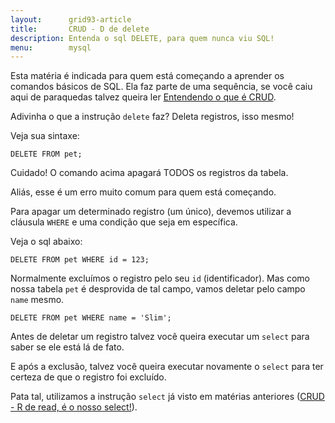 ```yaml
---
layout:      grid93-article
title:       CRUD - D de delete
description: Entenda o sql DELETE, para quem nunca viu SQL!
menu:        mysql
---
```


Esta matéria é indicada para quem está começando a aprender os comandos básicos de SQL. Ela faz parte de uma sequência, se
você caiu aqui de paraquedas talvez queira ler [Entendendo o que é CRUD](../mysql-crud).

Adivinha o que a instrução `delete` faz? Deleta registros, isso mesmo!

Veja sua sintaxe:

    DELETE FROM pet;

Cuidado! O comando acima apagará TODOS os registros da tabela.

Aliás, esse é um erro muito comum para quem está começando.

Para apagar um determinado registro (um único), devemos utilizar a cláusula `WHERE` e uma condição que seja em específica.

Veja o sql abaixo:

    DELETE FROM pet WHERE id = 123;

Normalmente excluímos o registro pelo seu `id` (identificador). Mas como nossa tabela `pet` é desprovida de tal campo,
vamos deletar pelo campo `name` mesmo.

    DELETE FROM pet WHERE name = 'Slim';
    

Antes de deletar um registro talvez você queira executar um `select` para saber se ele está lá de fato.

E após a exclusão, talvez você queira executar novamente o `select` para ter certeza de que o registro foi excluído.

Pata tal, utilizamos a instrução `select` já visto em matérias anteriores ([CRUD - R de read, é o nosso select!](../mysql-crud-read/)).
